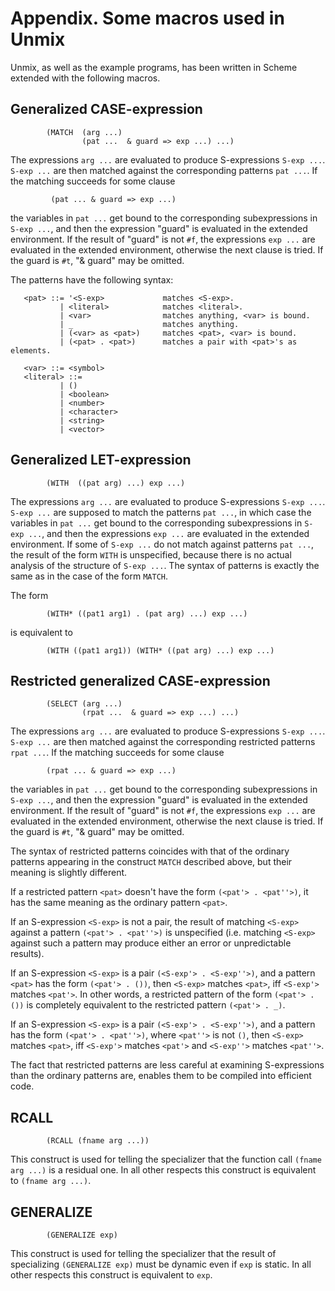 # Appendix. Some macros used in Unmix #

Unmix, as well as the example programs, has been written in Scheme
extended with the following macros.

## Generalized CASE-expression ##
```
        (MATCH  (arg ...)
                (pat ...  & guard => exp ...) ...)
```
The expressions `arg ...` are evaluated to produce S-expressions `S-exp ...`.
`S-exp ...` are then matched against the corresponding patterns
`pat ...`. If the matching succeeds for some clause
```
         (pat ... & guard => exp ...)
```
the variables in `pat ...` get bound to the corresponding
subexpressions in `S-exp ...`, and then the expression "guard" is
evaluated in the extended environment. If the result of "guard" is not
`#f`, the expressions `exp ...` are evaluated in the extended
environment, otherwise the next clause is tried.  If the guard is `#t`,
"& guard" may be omitted.

The patterns have the following syntax:
```
   <pat> ::= '<S-exp>             matches <S-exp>.
           | <literal>            matches <literal>.
           | <var>                matches anything, <var> is bound.
           | _                    matches anything.
           | (<var> as <pat>)     matches <pat>, <var> is bound.
           | (<pat> . <pat>)      matches a pair with <pat>'s as elements.

   <var> ::= <symbol>
   <literal> ::=
           | ()
           | <boolean>
           | <number>
           | <character>
           | <string>
           | <vector>
```

## Generalized LET-expression ##
```
        (WITH  ((pat arg) ...) exp ...)
```
The expressions `arg ...` are evaluated to produce S-expressions `S-exp ...`.
`S-exp ...` are supposed to match the patterns `pat ...`, in which
case the variables in `pat ...` get bound to the corresponding
subexpressions in `S-exp ...`, and then the expressions `exp ...` are
evaluated in the extended environment.  If some of `S-exp ...` do not
match against patterns `pat ...`, the result of the form `WITH` is
unspecified, because there is no actual analysis of the structure of
`S-exp ...`.  The syntax of patterns is exactly the same as in the case
of the form `MATCH`.

The form
```
        (WITH* ((pat1 arg1) . (pat arg) ...) exp ...)
```
is equivalent to
```
        (WITH ((pat1 arg1)) (WITH* ((pat arg) ...) exp ...)
```

## Restricted generalized CASE-expression ##
```
        (SELECT (arg ...)
                (rpat ...  & guard => exp ...) ...)
```
The expressions `arg ...` are evaluated to produce S-expressions `S-exp ...`.
`S-exp ...` are then matched against the corresponding restricted
patterns `rpat ...`. If the matching succeeds for some clause
```
        (rpat ... & guard => exp ...)
```
the variables in `pat ...` get bound to the corresponding
subexpressions in `S-exp ...`, and then the expression "guard" is
evaluated in the extended environment. If the result of "guard" is not
`#f`, the expressions `exp ...` are evaluated in the extended
environment, otherwise the next clause is tried. If the guard is `#t`, "&
guard" may be omitted.

The syntax of restricted patterns coincides with that of the ordinary
patterns appearing in the construct `MATCH` described above, but their
meaning is slightly different.

If a restricted pattern `<pat>` doesn't have the form `(<pat'> . <pat''>)`,
it has the same meaning as the ordinary pattern `<pat>`.

If an S-expression `<S-exp>` is not a pair, the result of matching
`<S-exp>` against a pattern `(<pat'> . <pat''>)` is unspecified (i.e.
matching `<S-exp>` against such a pattern may produce either an error or
unpredictable results).

If an S-expression `<S-exp>` is a pair `(<S-exp'> . <S-exp''>)`, and a
pattern `<pat>` has the form `(<pat'> . ())`, then `<S-exp>` matches `<pat>`,
iff `<S-exp'>` matches `<pat'>`. In other words, a restricted pattern of
the form `(<pat'> . ())` is completely equivalent to the restricted
pattern `(<pat'> . _)`.

If an S-expression `<S-exp>` is a pair `(<S-exp'> . <S-exp''>)`, and a
pattern has the form `(<pat'> . <pat''>)`, where `<pat''>` is not `()`, then
`<S-exp>` matches `<pat>`, iff `<S-exp'>` matches `<pat'>` and `<S-exp''>`
matches `<pat''>`.

The fact that restricted patterns are less careful at examining
S-expressions than the ordinary patterns are, enables them to be
compiled into efficient code.

## RCALL ##
```
        (RCALL (fname arg ...))
```
This construct is used for telling the specializer that the function
call `(fname arg ...)` is a residual one. In all other respects this
construct is equivalent to `(fname arg ...)`.


## GENERALIZE ##
```
        (GENERALIZE exp)
```
This construct is used for telling the specializer that the result of
specializing `(GENERALIZE exp)` must be dynamic even if `exp` is static. In
all other respects this construct is equivalent to `exp`.